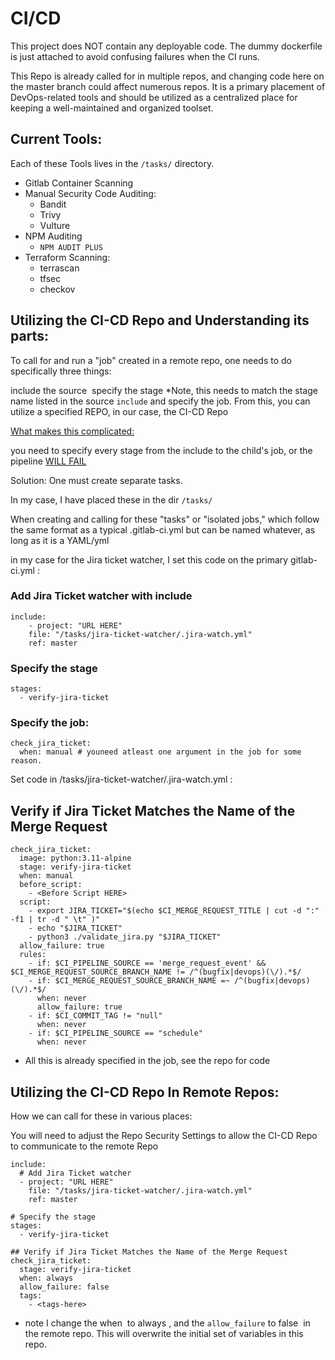 # CI/CD


This project does NOT contain any deployable code. The dummy dockerfile is just attached to avoid confusing failures when the CI runs. 

This Repo is already called for in multiple repos, and changing code here on the master branch could affect numerous repos. It is a primary placement of DevOps-related tools and should be utilized as a centralized place for keeping a well-maintained and organized toolset.


## Current Tools:

Each of these Tools lives in the `/tasks/` directory.
- Gitlab Container Scanning
- Manual Security Code Auditing:
    * Bandit
    * Trivy
    * Vulture
- NPM Auditing
    * `NPM AUDIT PLUS` 
- Terraform Scanning:
     * terrascan
     * tfsec
     * checkov

## Utilizing the CI-CD Repo and Understanding its parts:


To call for and run a "job" created in a remote repo, one needs to do specifically three things:

include the source 
specify the stage *Note, this needs to match the stage name listed in the source `include` and specify the job. From this, you can utilize a specified REPO, in our case, the CI-CD Repo

<u>What makes this complicated:</u>


you need to specify every stage from the include to the child's job, or the pipeline <u>WILL FAIL</u>

Solution:
 One must create separate tasks.

In my case, I have placed these in the dir `/tasks/`

When creating and calling for these "tasks" or "isolated jobs," which follow the same format as a typical .gitlab-ci.yml but can be named whatever, as long as it is a YAML/yml


in my case for the Jira ticket watcher, I set this code on the primary gitlab-ci.yml :

### Add Jira Ticket watcher with include
```
include:
	- project: "URL HERE"
    file: "/tasks/jira-ticket-watcher/.jira-watch.yml"
    ref: master
```

### Specify the stage
```
stages:
  - verify-jira-ticket
```

### Specify the job:
```
check_jira_ticket:
  when: manual # youneed atleast one argument in the job for some reason.
```

Set code in /tasks/jira-ticket-watcher/.jira-watch.yml :

## Verify if Jira Ticket Matches the Name of the Merge Request
```
check_jira_ticket:
  image: python:3.11-alpine
  stage: verify-jira-ticket
  when: manual
  before_script:
    - <Before Script HERE>
  script:
    - export JIRA_TICKET="$(echo $CI_MERGE_REQUEST_TITLE | cut -d ":" -f1 | tr -d " \t" )"
    - echo "$JIRA_TICKET"
    - python3 ./validate_jira.py "$JIRA_TICKET"
  allow_failure: true
  rules:
    - if: $CI_PIPELINE_SOURCE == 'merge_request_event' && $CI_MERGE_REQUEST_SOURCE_BRANCH_NAME != /^(bugfix|devops)(\/).*$/
    - if: $CI_MERGE_REQUEST_SOURCE_BRANCH_NAME =~ /^(bugfix|devops)(\/).*$/
      when: never
      allow_failure: true
    - if: $CI_COMMIT_TAG != "null"
      when: never
    - if: $CI_PIPELINE_SOURCE == "schedule"
      when: never

```
* All this is already specified in the job, see the repo for code

## Utilizing the CI-CD Repo In Remote Repos:

How we can call for these in various places:

You will need to adjust the Repo Security Settings to allow the CI-CD Repo to communicate to the remote Repo

```
include:
  # Add Jira Ticket watcher
  - project: "URL HERE"
    file: "/tasks/jira-ticket-watcher/.jira-watch.yml"
    ref: master

# Specify the stage
stages:
  - verify-jira-ticket

## Verify if Jira Ticket Matches the Name of the Merge Request
check_jira_ticket:
  stage: verify-jira-ticket
  when: always
  allow_failure: false
  tags:
    - <tags-here>
```



* note I change the when  to always , and the `allow_failure` to false  in the remote repo. This will overwrite the initial set of variables in this repo.
